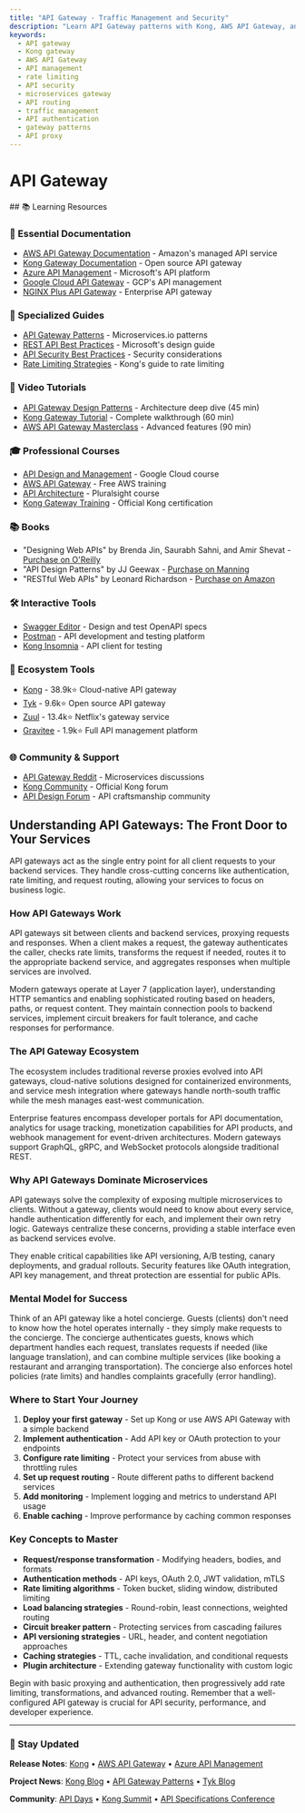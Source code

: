 ```yaml
---
title: "API Gateway - Traffic Management and Security"
description: "Learn API Gateway patterns with Kong, AWS API Gateway, and NGINX: master rate limiting, authentication, routing, and microservices traffic management strategies."
keywords:
  - API gateway
  - Kong gateway
  - AWS API Gateway
  - API management
  - rate limiting
  - API security
  - microservices gateway
  - API routing
  - traffic management
  - API authentication
  - gateway patterns
  - API proxy
---
```


# API Gateway

<GitHubButtons />
## 📚 Learning Resources

### 📖 Essential Documentation
- [AWS API Gateway Documentation](https://docs.aws.amazon.com/apigateway/) - Amazon's managed API service
- [Kong Gateway Documentation](https://docs.konghq.com/) - Open source API gateway
- [Azure API Management](https://docs.microsoft.com/en-us/azure/api-management/) - Microsoft's API platform
- [Google Cloud API Gateway](https://cloud.google.com/api-gateway/docs) - GCP's API management
- [NGINX Plus API Gateway](https://docs.nginx.com/nginx/admin-guide/load-balancer/api-gateway/) - Enterprise API gateway

### 📝 Specialized Guides
- [API Gateway Patterns](https://microservices.io/patterns/apigateway.html) - Microservices.io patterns
- [REST API Best Practices](https://docs.microsoft.com/en-us/azure/architecture/best-practices/api-design) - Microsoft's design guide
- [API Security Best Practices](https://www.imperva.com/learn/application-security/api-security/) - Security considerations
- [Rate Limiting Strategies](https://konghq.com/blog/how-to-design-a-scalable-rate-limiting-algorithm) - Kong's guide to rate limiting

### 🎥 Video Tutorials
- [API Gateway Design Patterns](https://www.youtube.com/watch?v=1vjOv_f9L8I) - Architecture deep dive (45 min)
- [Kong Gateway Tutorial](https://www.youtube.com/watch?v=8fbLcBmyyKA) - Complete walkthrough (60 min)
- [AWS API Gateway Masterclass](https://www.youtube.com/watch?v=XkB-0tXc3S0) - Advanced features (90 min)

### 🎓 Professional Courses
- [API Design and Management](https://www.coursera.org/learn/api-design-apigee-gcp) - Google Cloud course
- [AWS API Gateway](https://explore.skillbuilder.aws/learn/course/external/view/elearning/225/amazon-api-gateway-for-serverless-applications) - Free AWS training
- [API Architecture](https://www.pluralsight.com/courses/api-architecture-rest-graphql) - Pluralsight course
- [Kong Gateway Training](https://konghq.com/academy) - Official Kong certification

### 📚 Books
- "Designing Web APIs" by Brenda Jin, Saurabh Sahni, and Amir Shevat - [Purchase on O'Reilly](https://www.oreilly.com/library/view/designing-web-apis/9781492026914/)
- "API Design Patterns" by JJ Geewax - [Purchase on Manning](https://www.manning.com/books/api-design-patterns)
- "RESTful Web APIs" by Leonard Richardson - [Purchase on Amazon](https://www.amazon.com/dp/1449358063)

### 🛠️ Interactive Tools
- [Swagger Editor](https://editor.swagger.io/) - Design and test OpenAPI specs
- [Postman](https://www.postman.com/) - API development and testing platform
- [Kong Insomnia](https://insomnia.rest/) - API client for testing

### 🚀 Ecosystem Tools
- [Kong](https://github.com/Kong/kong) - 38.9k⭐ Cloud-native API gateway
- [Tyk](https://github.com/TykTechnologies/tyk) - 9.6k⭐ Open source API gateway
- [Zuul](https://github.com/Netflix/zuul) - 13.4k⭐ Netflix's gateway service
- [Gravitee](https://github.com/gravitee-io/gravitee-api-management) - 1.9k⭐ Full API management platform

### 🌐 Community & Support
- [API Gateway Reddit](https://www.reddit.com/r/microservices/) - Microservices discussions
- [Kong Community](https://discuss.konghq.com/) - Official Kong forum
- [API Design Forum](https://groups.google.com/g/api-craft) - API craftsmanship community

## Understanding API Gateways: The Front Door to Your Services

API gateways act as the single entry point for all client requests to your backend services. They handle cross-cutting concerns like authentication, rate limiting, and request routing, allowing your services to focus on business logic.

### How API Gateways Work
API gateways sit between clients and backend services, proxying requests and responses. When a client makes a request, the gateway authenticates the caller, checks rate limits, transforms the request if needed, routes it to the appropriate backend service, and aggregates responses when multiple services are involved.

Modern gateways operate at Layer 7 (application layer), understanding HTTP semantics and enabling sophisticated routing based on headers, paths, or request content. They maintain connection pools to backend services, implement circuit breakers for fault tolerance, and cache responses for performance.

### The API Gateway Ecosystem
The ecosystem includes traditional reverse proxies evolved into API gateways, cloud-native solutions designed for containerized environments, and service mesh integration where gateways handle north-south traffic while the mesh manages east-west communication.

Enterprise features encompass developer portals for API documentation, analytics for usage tracking, monetization capabilities for API products, and webhook management for event-driven architectures. Modern gateways support GraphQL, gRPC, and WebSocket protocols alongside traditional REST.

### Why API Gateways Dominate Microservices
API gateways solve the complexity of exposing multiple microservices to clients. Without a gateway, clients would need to know about every service, handle authentication differently for each, and implement their own retry logic. Gateways centralize these concerns, providing a stable interface even as backend services evolve.

They enable critical capabilities like API versioning, A/B testing, canary deployments, and gradual rollouts. Security features like OAuth integration, API key management, and threat protection are essential for public APIs.

### Mental Model for Success
Think of an API gateway like a hotel concierge. Guests (clients) don't need to know how the hotel operates internally - they simply make requests to the concierge. The concierge authenticates guests, knows which department handles each request, translates requests if needed (like language translation), and can combine multiple services (like booking a restaurant and arranging transportation). The concierge also enforces hotel policies (rate limits) and handles complaints gracefully (error handling).

### Where to Start Your Journey
1. **Deploy your first gateway** - Set up Kong or use AWS API Gateway with a simple backend
2. **Implement authentication** - Add API key or OAuth protection to your endpoints
3. **Configure rate limiting** - Protect your services from abuse with throttling rules
4. **Set up request routing** - Route different paths to different backend services
5. **Add monitoring** - Implement logging and metrics to understand API usage
6. **Enable caching** - Improve performance by caching common responses

### Key Concepts to Master
- **Request/response transformation** - Modifying headers, bodies, and formats
- **Authentication methods** - API keys, OAuth 2.0, JWT validation, mTLS
- **Rate limiting algorithms** - Token bucket, sliding window, distributed limiting
- **Load balancing strategies** - Round-robin, least connections, weighted routing
- **Circuit breaker pattern** - Protecting services from cascading failures
- **API versioning strategies** - URL, header, and content negotiation approaches
- **Caching strategies** - TTL, cache invalidation, and conditional requests
- **Plugin architecture** - Extending gateway functionality with custom logic

Begin with basic proxying and authentication, then progressively add rate limiting, transformations, and advanced routing. Remember that a well-configured API gateway is crucial for API security, performance, and developer experience.

---

### 📡 Stay Updated

**Release Notes**: [Kong](https://docs.konghq.com/gateway/changelog/) • [AWS API Gateway](https://aws.amazon.com/api-gateway/features/) • [Azure API Management](https://azure.microsoft.com/en-us/updates/?product=api-management)

**Project News**: [Kong Blog](https://konghq.com/blog) • [API Gateway Patterns](https://www.nginx.com/blog/tag/api-gateway/) • [Tyk Blog](https://tyk.io/blog/)

**Community**: [API Days](https://www.apidays.global/) • [Kong Summit](https://konghq.com/kong-summit) • [API Specifications Conference](https://asc.apispecs.io/)